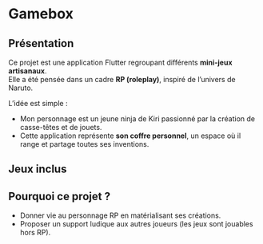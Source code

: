 # Gamebox

## Présentation
Ce projet est une application Flutter regroupant différents **mini-jeux artisanaux**.  
Elle a été pensée dans un cadre **RP (roleplay)**, inspiré de l’univers de Naruto.  

L’idée est simple :  
- Mon personnage est un jeune ninja de Kiri passionné par la création de casse-têtes et de jouets.  
- Cette application représente **son coffre personnel**, un espace où il range et partage toutes ses inventions.  

## Jeux inclus

## Pourquoi ce projet ?
- Donner vie au personnage RP en matérialisant ses créations.  
- Proposer un support ludique aux autres joueurs (les jeux sont jouables hors RP).
